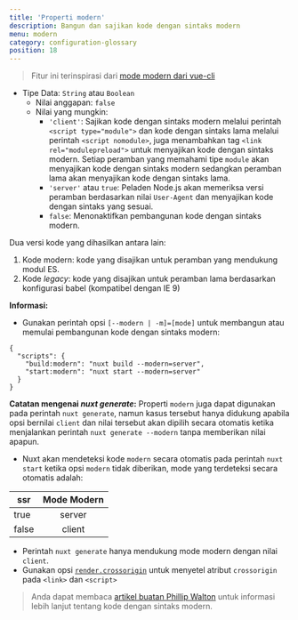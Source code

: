 ```yaml
---
title: 'Properti modern'
description: Bangun dan sajikan kode dengan sintaks modern
menu: modern
category: configuration-glossary
position: 18
---
```


> Fitur ini terinspirasi dari [mode modern dari vue-cli](https://cli.vuejs.org/guide/browser-compatibility.html#modern-mode)

- Tipe Data: `String` atau `Boolean`
  - Nilai anggapan: `false`
  - Nilai yang mungkin:
    - `'client'`: Sajikan kode dengan sintaks modern melalui perintah `<script type="module">` dan kode dengan sintaks lama melalui perintah `<script nomodule>`, juga menambahkan tag `<link rel="modulepreload">` untuk menyajikan kode dengan sintaks modern. Setiap peramban yang memahami tipe `module` akan menyajikan kode dengan sintaks modern sedangkan peramban lama akan menyajikan kode dengan sintaks lama.
    - `'server'` atau `true`: Peladen Node.js akan memeriksa versi peramban berdasarkan nilai `User-Agent` dan menyajikan kode dengan sintaks yang sesuai.
    - `false`: Menonaktifkan pembangunan kode dengan sintaks modern.

Dua versi kode yang dihasilkan antara lain:

1. Kode modern: kode yang disajikan untuk peramban yang mendukung modul ES.
2. Kode _legacy_: kode yang disajikan untuk peramban lama berdasarkan konfigurasi babel (kompatibel dengan IE 9)

**Informasi:**

- Gunakan perintah opsi `[--modern | -m]=[mode]` untuk membangun atau memulai pembangunan kode dengan sintaks modern:

```json{}[package.json]
{
  "scripts": {
    "build:modern": "nuxt build --modern=server",
    "start:modern": "nuxt start --modern=server"
  }
}
```

**Catatan mengenai _nuxt generate_:** Properti `modern` juga dapat digunakan pada perintah `nuxt generate`, namun kasus tersebut hanya didukung apabila opsi bernilai `client` dan nilai tersebut akan dipilih secara otomatis ketika menjalankan perintah `nuxt generate --modern` tanpa memberikan nilai apapun.

- Nuxt akan mendeteksi kode `modern` secara otomatis pada perintah `nuxt start` ketika opsi `modern` tidak diberikan, mode yang terdeteksi secara otomatis adalah:

| ssr   | Mode Modern |
| ----- | :---------: |
| true  |   server    |
| false |   client    |

- Perintah `nuxt generate` hanya mendukung mode modern dengan nilai `client`.
- Gunakan opsi [`render.crossorigin`](/docs/2.x/configuration-glossary/configuration-render#crossorigin) untuk menyetel atribut `crossorigin` pada `<link>` dan `<script>`

> Anda dapat membaca [artikel buatan Phillip Walton](https://philipwalton.com/articles/deploying-es2015-code-in-production-today/) untuk informasi lebih lanjut tentang kode dengan sintaks modern.
